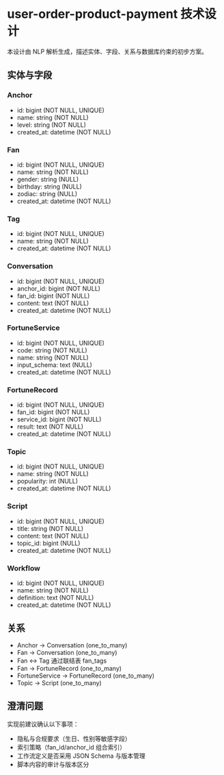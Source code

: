 # user-order-product-payment 技术设计

本设计由 NLP 解析生成，描述实体、字段、关系与数据库约束的初步方案。

## 实体与字段
### Anchor
- id: bigint (NOT NULL, UNIQUE)
- name: string (NOT NULL)
- level: string (NOT NULL)
- created_at: datetime (NOT NULL)

### Fan
- id: bigint (NOT NULL, UNIQUE)
- name: string (NOT NULL)
- gender: string (NULL)
- birthday: string (NULL)
- zodiac: string (NULL)
- created_at: datetime (NOT NULL)

### Tag
- id: bigint (NOT NULL, UNIQUE)
- name: string (NOT NULL)
- created_at: datetime (NOT NULL)

### Conversation
- id: bigint (NOT NULL, UNIQUE)
- anchor_id: bigint (NOT NULL)
- fan_id: bigint (NOT NULL)
- content: text (NOT NULL)
- created_at: datetime (NOT NULL)

### FortuneService
- id: bigint (NOT NULL, UNIQUE)
- code: string (NOT NULL)
- name: string (NOT NULL)
- input_schema: text (NULL)
- created_at: datetime (NOT NULL)

### FortuneRecord
- id: bigint (NOT NULL, UNIQUE)
- fan_id: bigint (NOT NULL)
- service_id: bigint (NOT NULL)
- result: text (NOT NULL)
- created_at: datetime (NOT NULL)

### Topic
- id: bigint (NOT NULL, UNIQUE)
- name: string (NOT NULL)
- popularity: int (NULL)
- created_at: datetime (NOT NULL)

### Script
- id: bigint (NOT NULL, UNIQUE)
- title: string (NOT NULL)
- content: text (NOT NULL)
- topic_id: bigint (NULL)
- created_at: datetime (NOT NULL)

### Workflow
- id: bigint (NOT NULL, UNIQUE)
- name: string (NOT NULL)
- definition: text (NOT NULL)
- created_at: datetime (NOT NULL)

## 关系
- Anchor -> Conversation (one_to_many)
- Fan -> Conversation (one_to_many)
- Fan <-> Tag 通过联结表 fan_tags
- Fan -> FortuneRecord (one_to_many)
- FortuneService -> FortuneRecord (one_to_many)
- Topic -> Script (one_to_many)

## 澄清问题
实现前建议确认以下事项：
- 隐私与合规要求（生日、性别等敏感字段）
- 索引策略（fan_id/anchor_id 组合索引）
- 工作流定义是否采用 JSON Schema 与版本管理
- 脚本内容的审计与版本区分
